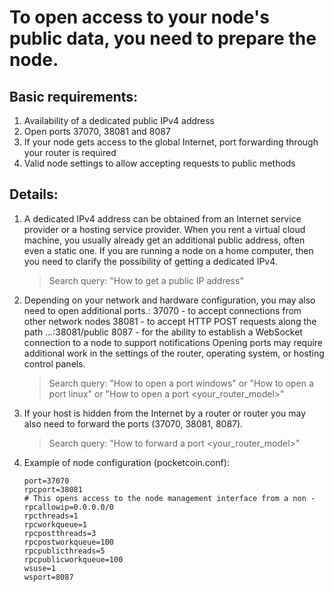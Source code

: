 # To open access to your node's public data, you need to prepare the node.
## Basic requirements:
1. Availability of a dedicated public IPv4 address
2. Open ports 37070, 38081 and 8087
3. If your node gets access to the global Internet, port forwarding through your router is required
4. Valid node settings to allow accepting requests to public methods

## Details:

1.  A dedicated IPv4 address can be obtained from an Internet service provider or a hosting service provider.
    When you rent a virtual cloud machine, you usually already get an additional public address, often even a static one.
    If you are running a node on a home computer, then you need to clarify the possibility of getting a dedicated IPv4.
    > Search query: "How to get a public IP address"

2.  Depending on your network and hardware configuration, you may also need to open additional ports.:
    37070 - to accept connections from other network nodes
    38081 - to accept HTTP POST requests along the path *.*.*.*:38081/public
    8087  - for the ability to establish a WebSocket connection to a node to support notifications
    Opening ports may require additional work in the settings of the router, operating system, or hosting control panels.
    > Search query: "How to open a port windows" or "How to open a port linux" or "How to open a port <your_router_model>"

3.  If your host is hidden from the Internet by a router or router you may also need to forward the ports
    (37070, 38081, 8087).
    > Search query: "How to forward a port <your_router_model>"

4.  Example of node configuration (pocketcoin.conf):
    ```
    port=37070
    rpcport=38081
    # This opens access to the node management interface from a non -
    rpcallowip=0.0.0.0/0
    rpcthreads=1
    rpcworkqueue=1    
    rpcpostthreads=3
    rpcpostworkqueue=100
    rpcpublicthreads=5
    rpcpublicworkqueue=100
    wsuse=1
    wsport=8087
    ```
